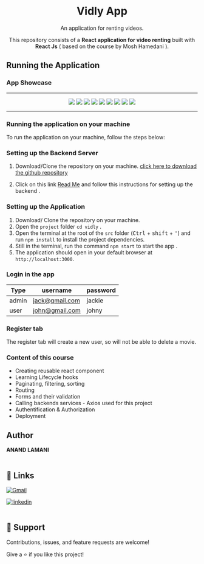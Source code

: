 <p align="center"> 
    <h1 align="center"> Vidly App </h1>
</p>

<p align="center">
    An application for renting videos.
</p>

<p align="center">
    This repository consists of a <strong>React application for video renting</strong> built with <strong>React Js</strong> ( based on the course by Mosh Hamedani ).
</p>

## Running the Application

### App Showcase

<hr>
<p align="center" >
  <img src="Screenshots\1.png"  />
  <img src="Screenshots\2.png"  />
  <img src="Screenshots\3.png"  />
  <img src="Screenshots\4.png"  />
  <img src="Screenshots\5.png"  />
  <img src="Screenshots\6.png"  />
  <img src="Screenshots\7.png"  />
  <img src="Screenshots\8.png"  />
  <img src="Screenshots\9.png"  />

</p>
<hr>

### Running the application on your machine

To run the application on your machine, follow the steps below:

### Setting up the Backend Server

1. Download/Clone the repository on your machine. [click here to download the github repository](https://github.com/nukeduke19/vidly-api-node)

2. Click on this link [Read Me](https://github.com/nukeduke19/vidly-api-node#readme) and follow this instructions for setting up the backend .

### Setting up the Application

1. Download/ Clone the repository on your machine.
2. Open the `project` folder `cd vidly` .
3. Open the terminal at the root of the `src` folder (<kbd>Ctrl</kbd> + <kbd>shift</kbd> + <kbd>'</kbd>) and run `npm install` to install the project dependencies.
4. Still in the terminal, run the command `npm start` to start the app .
5. The application should open in your default browser at `http://localhost:3000`.

### Login in the app

| Type  | username       | password |
| ----- | -------------- | -------- |
| admin | jack@gmail.com | jackie   |
| user  | john@gmail.com | johny    |

### Register tab

The register tab will create a new user, so will not be able to delete a movie.

### Content of this course

- Creating reusable react component
- Learning Lifecycle hooks
- Paginating, filtering, sorting
- Routing
- Forms and their validation
- Calling backends services - Axios used for this project
- Authentification & Authorization
- Deployment

## Author

**ANAND LAMANI**
<br>
<br>

## 🔗 Links

[![Gmail](https://img.shields.io/badge/Gmail-D14836?style=for-the-badge&logo=gmail&logoColor=white)](mailto:anandlamanird19@gmail.com?subject=Hi "Hi!")

[![linkedin](https://img.shields.io/badge/linkedin-0A66C2?style=for-the-badge&logo=linkedin&logoColor=white)](https://www.linkedin.com/in/anand-lamani "Welcome")
<br>
<br>

## 🤝 Support

Contributions, issues, and feature requests are welcome!

Give a ⭐️ if you like this project!
